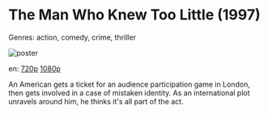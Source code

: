 # The Man Who Knew Too Little (1997)

Genres: action, comedy, crime, thriller

![poster](http://image.tmdb.org/t/p/w500/32UQkAUWy9NpuvJfF82xrMr2A0G.jpg)

en:
  [720p](magnet:?xt=urn:btih:B1E478556B169F2D69276E794230EE578D7F9445&tr=udp://glotorrents.pw:6969/announce&tr=udp://tracker.opentrackr.org:1337/announce&tr=udp://torrent.gresille.org:80/announce&tr=udp://tracker.openbittorrent.com:80&tr=udp://tracker.coppersurfer.tk:6969&tr=udp://tracker.leechers-paradise.org:6969&tr=udp://p4p.arenabg.ch:1337&tr=udp://tracker.internetwarriors.net:1337)
  [1080p](magnet:?xt=urn:btih:E0348AC0A1D2C2818CFA280EB8768D5216C58DDC&tr=udp://glotorrents.pw:6969/announce&tr=udp://tracker.opentrackr.org:1337/announce&tr=udp://torrent.gresille.org:80/announce&tr=udp://tracker.openbittorrent.com:80&tr=udp://tracker.coppersurfer.tk:6969&tr=udp://tracker.leechers-paradise.org:6969&tr=udp://p4p.arenabg.ch:1337&tr=udp://tracker.internetwarriors.net:1337)
  


An American gets a ticket for an audience participation game in London, then gets involved in a case of mistaken identity. As an international plot unravels around him, he thinks it's all part of the act.